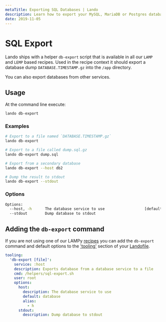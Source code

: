 ```yaml
---
metaTitle: Exporting SQL Databases | Lando
description: Learn how to export your MySQL, MariaDB or Postgres databases from Lando.
date: 2019-11-05
---
```


# SQL Export

<GuideHeader test="https://circleci.com/gh/lando/lando/tree/master"/>

Lando ships with a helper `db-export` script that is available in all our `LAMP` and `LEMP` based recipes. Used in the recipe context it should export a database dump `DATABASE.TIMESTAMP.gz` into the `/app` directory.

You can also export databases from other services.

## Usage

At the command line execute:

```bash
lando db-export
```

### Examples

```bash
# Export to a file named `DATABASE.TIMESTAMP.gz`
lando db-export

# Export to a file called dump.sql.gz
lando db-export dump.sql

# Export from a secondary database
lando db-export --host db2

# Dump the result to stdout
lando db-export --stdout
```

### Options

```bash
Options:
  --host, -h      The database service to use                  [default: "database"]
  --stdout        Dump database to stdout
```

## Adding the `db-export` command

If you are not using one of our LAMPy [recipes](./../config/recipes.md) you can add the `db-export` command and default options to the ['tooling'](./../config/tooling.md) section of your [Landofile](./../config/lando.md).

```yaml
tooling:
  'db-export [file]':
    service: :host
    description: Exports database from a database service to a file
    cmd: /helpers/sql-export.sh
    user: root
    options:
      host:
        description: The database service to use
        default: database
        alias:
          - h
      stdout:
        description: Dump database to stdout
```

<GuideFooter test="https://circleci.com/gh/lando/lando/tree/master" repo="https://github.com/lando/lando/tree/master/examples/sql-export" />
<Newsletter />
